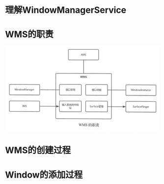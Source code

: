 # 理解WindowManagerService

# WMS的职责

![224-202005051933](.assets/224-202005051933.png)

# WMS的创建过程



# Window的添加过程

